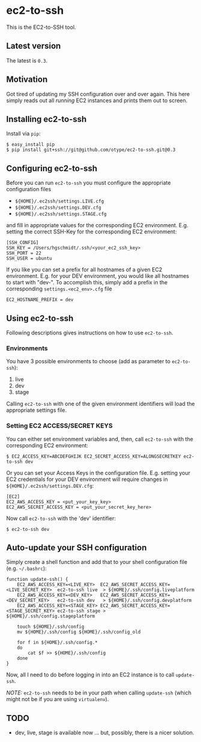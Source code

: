 # ec2-to-ssh

This is the EC2-to-SSH tool.

## Latest version

The latest is `0.3`.

## Motivation

Got tired of updating my SSH configuration over and over again. This here simply reads out all *running* EC2 instances
and prints them out to screen.

## Installing ec2-to-ssh

Install via `pip`:

	$ easy_install pip
	$ pip install git+ssh://git@github.com/otype/ec2-to-ssh.git@0.3

## Configuring ec2-to-ssh

Before you can run `ec2-to-ssh` you must configure the appropriate configuration files

 * `${HOME}/.ec2ssh/settings.LIVE.cfg`
 * `${HOME}/.ec2ssh/settings.DEV.cfg`
 * `${HOME}/.ec2ssh/settings.STAGE.cfg`

and fill in appropriate values for the corresponding EC2 environment. E.g. setting the correct SSH-Key
for the corresponding EC2 environment:

    [SSH_CONFIG]
    SSH_KEY = /Users/hgschmidt/.ssh/<your_ec2_ssh_key>
    SSH_PORT = 22
    SSH_USER = ubuntu

If you like you can set a prefix for all hostnames of a given EC2 environment. E.g. for your
DEV environment, you would like all hostnames to start with "dev-". To accomplish this, simply add a prefix
in the corresponding `settings.<ec2_env>.cfg` file

    EC2_HOSTNAME_PREFIX = dev

## Using ec2-to-ssh

Following descriptions gives instructions on how to use `ec2-to-ssh`.

### Environments

You have 3 possible environments to choose (add as parameter to `ec2-to-ssh`):

 1. live
 2. dev
 3. stage

Calling `ec2-to-ssh` with one of the given environment identifiers will load the appropriate settings file.

### Setting EC2 ACCESS/SECRET KEYS

You can either set environment variables and, then, call `ec2-to-ssh` with the corresponding EC2 environment:

	$ EC2_ACCESS_KEY=ABCDEFGHIJK EC2_SECRET_ACCESS_KEY=ALONGSECRETKEY ec2-to-ssh dev

Or you can set your Access Keys in the configuration file. E.g. setting your EC2 credentials for your DEV
environment will require changes in `${HOME}/.ec2ssh/settings.DEV.cfg`:

	[EC2]
    EC2_AWS_ACCESS_KEY = <put_your_key_key>
    EC2_AWS_SECRET_ACCESS_KEY = <put_your_secret_key_here>

Now call `ec2-to-ssh` with the 'dev' identifier:

	$ ec2-to-ssh dev

## Auto-update your SSH configuration

Simply create a shell function and add that to your shell configuration file (e.g. `~/.bashrc`):

	function update-ssh() {
	    EC2_AWS_ACCESS_KEY=<LIVE_KEY>  EC2_AWS_SECRET_ACCESS_KEY=<LIVE_SECRET_KEY>  ec2-to-ssh live  > ${HOME}/.ssh/config.liveplatform
	    EC2_AWS_ACCESS_KEY=<DEV_KEY>   EC2_AWS_SECRET_ACCESS_KEY=<DEV_SECRET_KEY>   ec2-to-ssh dev   > ${HOME}/.ssh/config.devplatform
	    EC2_AWS_ACCESS_KEY=<STAGE_KEY> EC2_AWS_SECRET_ACCESS_KEY=<STAGE_SECRET_KEY> ec2-to-ssh stage > ${HOME}/.ssh/config.stageplatform

	    touch ${HOME}/.ssh/config
	    mv ${HOME}/.ssh/config ${HOME}/.ssh/config_old

		for f in ${HOME}/.ssh/config.*
		do
	        cat $f >> ${HOME}/.ssh/config
	    done
	}

Now, all I need to do before logging in into an EC2 instance is to call `update-ssh`.

*NOTE:* `ec2-to-ssh` needs to be in your path when calling `update-ssh` (which might not be if you are using `virtualenv`).

## TODO

- dev, live, stage is available now ... but, possibly, there is a nicer solution.